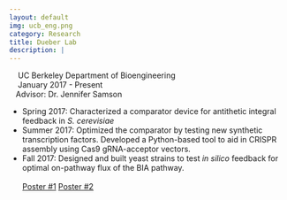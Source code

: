 ```yaml
---
layout: default
img: ucb_eng.png
category: Research
title: Dueber Lab
description: |
---
```

&nbsp;&nbsp;  <i class="fa fa-university alt-font"></i>&nbsp;UC Berkeley Department of Bioengineering
<br>
&nbsp;&nbsp;  <i class="fa fa-calendar"></i>&nbsp;January 2017 - Present
<br>
&nbsp;&nbsp;  Advisor: Dr. Jennifer Samson

* Spring 2017: Characterized a comparator device for antithetic integral feedback in *S. cerevisiae*
* Summer 2017: Optimized the comparator by testing new synthetic transcription factors. Developed a Python-based tool to aid in CRISPR assembly using Cas9 gRNA-acceptor vectors.
* Fall 2017: Designed and built yeast strains to test *in silico* feedback for optimal on-pathway flux of the BIA pathway.
<br><br>
<a href="http://lucaswaldburger.me/rsc/20170530_poster.pdf" target="_blank" class="btn btn-default btn-custom-2"> Poster #1</a>
<a href="http://lucaswaldburger.me/rsc/20180110_poster.pdf" target="_blank" class="btn btn-default btn-custom-2"> Poster #2</a>
